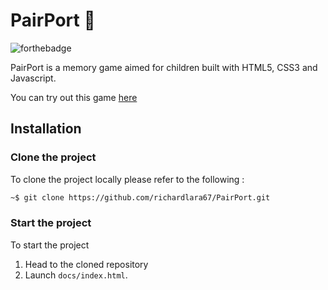# PairPort 🧩

![forthebadge](https://forthebadge.com/images/badges/built-with-love.svg)

PairPort is a memory game aimed for children built with HTML5, CSS3 and Javascript.

You can try out this game [here](https://richardlara67.github.io/PairPort/)

## Installation

### Clone the project

To clone the project locally please refer to the following :

```bash
~$ git clone https://github.com/richardlara67/PairPort.git
```

### Start the project

To start the project

1. Head to the cloned repository
2. Launch `docs/index.html`.
